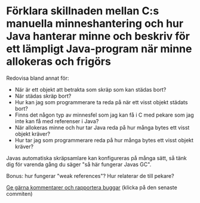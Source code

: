 # Förklara skillnaden mellan C:s manuella minneshantering och hur Java hanterar minne och beskriv för ett lämpligt Java-program när minne allokeras och frigörs

Redovisa bland annat för:

* När är ett objekt att betrakta som skräp som kan städas bort?
* När städas skräp bort?
* Hur kan jag som programmerare ta reda på när ett visst objekt städats bort?
* Finns det någon typ av minnesfel som jag kan få i C med pekare som jag inte kan få med referenser i Java?
* När allokeras minne och hur tar Java reda på hur många bytes ett visst objekt kräver?
* Hur tar jag som programmerare reda på hur många bytes ett visst objekt kräver?

Javas automatiska skräpsamlare kan konfigureras på många sätt, så tänk dig för varenda gång du säger "så här fungerar Javas GC".

Bonus: hur fungerar "weak references"? Hur relaterar de till pekare?

[Ge gärna kommentarer och rapportera buggar](https://github.com/IOOPM-UU/achievements/commits/master/J28.md) (klicka på den senaste commiten)
